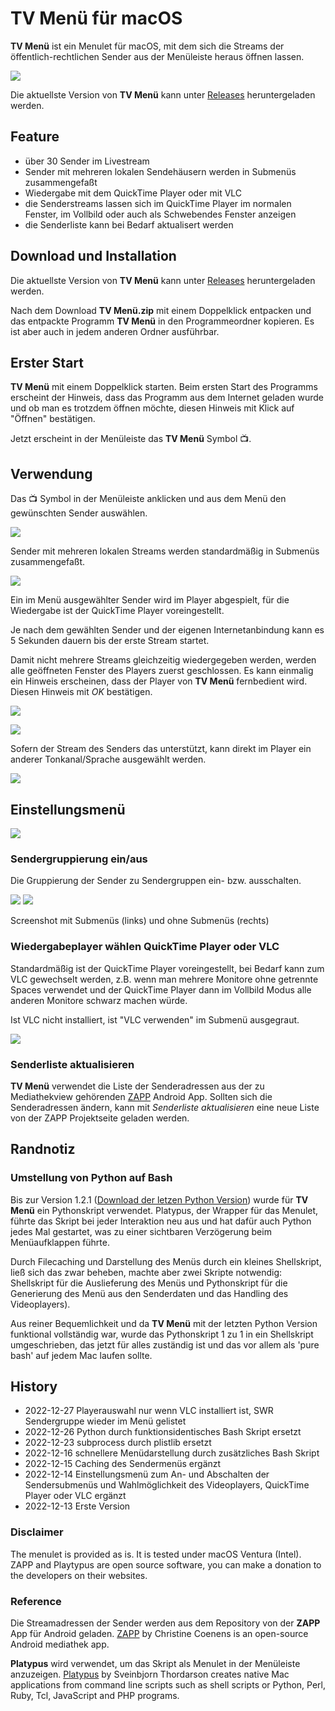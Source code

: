 # TV Menü für macOS
**TV Menü** ist ein Menulet für macOS, mit dem sich die Streams der öffentlich-rechtlichen Sender aus der Menüleiste heraus öffnen lassen.

![](/img/menu1.png)

Die aktuellste Version von **TV Menü** kann unter [Releases](https://github.com/einstweilen/tvmenu/releases/) heruntergeladen werden.

## Feature
* über 30 Sender im Livestream
* Sender mit mehreren lokalen Sendehäusern werden in Submenüs zusammengefaßt
* Wiedergabe mit dem QuickTime Player oder mit VLC
* die Senderstreams lassen sich im QuickTime Player im normalen Fenster, im Vollbild oder auch als Schwebendes Fenster anzeigen
* die Senderliste kann bei Bedarf aktualisert werden

## Download und Installation
Die aktuellste Version von **TV Menü** kann unter [Releases](https://github.com/einstweilen/tvmenu/releases/) heruntergeladen werden.

Nach dem Download **TV Menü.zip** mit einem Doppelklick entpacken und das entpackte Programm **TV Menü** in den Programmeordner kopieren. Es ist aber auch in jedem anderen Ordner ausführbar.

## Erster Start
**TV Menü** mit einem Doppelklick starten. Beim ersten Start des Programms erscheint der Hinweis, dass das Programm aus dem Internet geladen wurde und ob man es trotzdem öffnen möchte, diesen Hinweis mit Klick auf "Öffnen" bestätigen.

Jetzt erscheint in der Menüleiste das **TV Menü** Symbol 📺.

## Verwendung
Das 📺 Symbol in der Menüleiste anklicken und aus dem Menü den gewünschten Sender auswählen.

![](/img/menukmpl1.png)

Sender mit mehreren lokalen Streams werden standardmäßig in Submenüs zusammengefaßt.

![](/img/submenu1.png)

Ein im Menü ausgewählter Sender wird im Player abgespielt, für die Wiedergabe ist der QuickTime Player voreingestellt.

Je nach dem gewählten Sender und der eigenen Internetanbindung kann es 5 Sekunden dauern bis der erste Stream startet. 

Damit nicht mehrere Streams gleichzeitig wiedergegeben werden, werden alle geöffneten Fenster des Players zuerst geschlossen.
Es kann einmalig ein Hinweis erscheinen, dass der Player von **TV Menü** fernbedient wird.
Diesen Hinweis mit _OK_ bestätigen.

![](/img/qtfirst1.jpg)

![](/img/qtplayer1.jpg)

Sofern der Stream des Senders das unterstützt, kann direkt im Player ein anderer Tonkanal/Sprache ausgewählt werden.

![](/img/qtoptionen1.jpg)

## Einstellungsmenü
![](/img/einstellungen1.png)

### Sendergruppierung ein/aus 
Die Gruppierung der Sender zu Sendergruppen ein- bzw. ausschalten.

![](/img/menukmpl1.png) ![](/img/menukmpl2.png)

Screenshot mit Submenüs (links) und ohne Submenüs (rechts)

### Wiedergabeplayer wählen QuickTime Player oder VLC
Standardmäßig ist der QuickTime Player voreingestellt, bei Bedarf kann zum VLC gewechselt werden, z.B. wenn man mehrere Monitore ohne getrennte Spaces verwendet und der QuickTime Player dann im Vollbild Modus alle anderen Monitore schwarz machen würde.

Ist VLC nicht installiert, ist "VLC verwenden" im Submenü ausgegraut.

![](/img/einstellungen3.png)
### Senderliste aktualisieren
**TV Menü** verwendet die Liste der Senderadressen aus der zu Mediathekview gehörenden [ZAPP](https://github.com/mediathekview/zapp) Android App. Sollten sich die Senderadressen ändern, kann mit _Senderliste aktualisieren_  eine neue Liste von der ZAPP Projektseite geladen werden.

## Randnotiz
### Umstellung von Python auf Bash
Bis zur Version 1.2.1 ([Download der letzen Python Version](https://github.com/einstweilen/tvmenu/releases/tag/1.2.1)) wurde für **TV Menü** ein Pythonskript verwendet. Platypus, der Wrapper für das Menulet, führte das Skript bei jeder Interaktion neu aus und hat dafür auch Python jedes Mal gestartet, was zu einer sichtbaren Verzögerung beim Menüaufklappen führte.

Durch Filecaching und Darstellung des Menüs durch ein kleines Shellskript, ließ sich das zwar beheben, machte aber zwei Skripte notwendig: Shellskript für die Auslieferung des Menüs und Pythonskript für die Generierung des Menü aus den Senderdaten und das Handling des Videoplayers).

Aus reiner Bequemlichkeit und da **TV Menü** mit der letzten Python Version funktional vollständig war, wurde das Pythonskript 1 zu 1 in ein Shellskript umgeschrieben, das jetzt für alles zuständig ist und das vor allem als 'pure bash' auf jedem Mac laufen sollte.

## History
* 2022-12-27 Playerauswahl nur wenn VLC installiert ist, SWR Sendergruppe wieder im Menü gelistet
* 2022-12-26 Python durch funktionsidentisches Bash Skript ersetzt
* 2022-12-23 subprocess durch plistlib ersetzt
* 2022-12-16 schnellere Menüdarstellung durch zusätzliches Bash Skript
* 2022-12-15 Caching des Sendermenüs ergänzt
* 2022-12-14 Einstellungsmenü zum An- und Abschalten der Sendersubmenüs und Wahlmöglichkeit des Videoplayers, QuickTime Player oder VLC ergänzt
* 2022-12-13 Erste Version

### Disclaimer
The menulet is provided as is. It is tested under macOS Ventura (Intel).
ZAPP and Playtypus are open source software, you can make a donation to the developers on their websites.

### Reference 
Die Streamadressen der Sender werden aus dem Repository von der **ZAPP** App für Android geladen.
[ZAPP](https://github.com/mediathekview/zapp) by Christine Coenens is an open-source Android mediathek app.  

**Platypus** wird verwendet, um das Skript als Menulet in der Menüleiste anzuzeigen.
[Platypus](https://sveinbjorn.org/platypus) by Sveinbjorn Thordarson creates native Mac applications from command line scripts such as shell scripts or Python, Perl, Ruby, Tcl, JavaScript and PHP programs.
